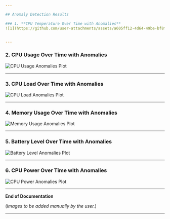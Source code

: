 ```yaml
---

## Anomaly Detection Results

### 1. **CPU Temperature Over Time with Anomalies**
![1](https://github.com/user-attachments/assets/a605ff12-4d64-49be-bf8f-88d49a4b0257)


---
```


### 2. **CPU Usage Over Time with Anomalies**
![CPU Usage Anomalies Plot](#image_placeholder)

---

### 3. **CPU Load Over Time with Anomalies**
![CPU Load Anomalies Plot](#image_placeholder)

---

### 4. **Memory Usage Over Time with Anomalies**
![Memory Usage Anomalies Plot](#image_placeholder)

---

### 5. **Battery Level Over Time with Anomalies**
![Battery Level Anomalies Plot](#image_placeholder)

---

### 6. **CPU Power Over Time with Anomalies**
![CPU Power Anomalies Plot](#image_placeholder)

---

**End of Documentation**

(*Images to be added manually by the user.*)

--- 
